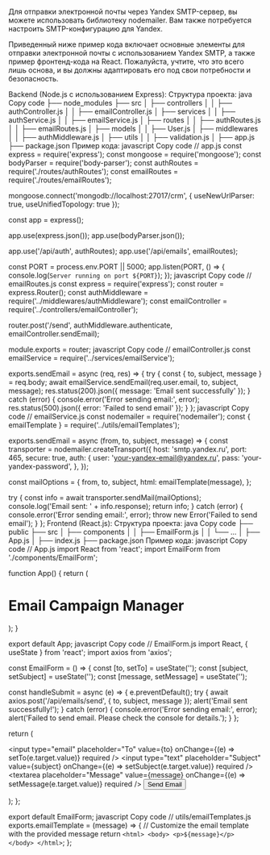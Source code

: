 Для отправки электронной почты через Yandex SMTP-сервер, вы можете использовать библиотеку nodemailer. Вам также потребуется настроить SMTP-конфигурацию для Yandex.

Приведенный ниже пример кода включает основные элементы для отправки электронной почты с использованием Yandex SMTP, а также пример фронтенд-кода на React. Пожалуйста, учтите, что это всего лишь основа, и вы должны адаптировать его под свои потребности и безопасность.

Backend (Node.js с использованием Express):
Структура проекта:
java
Copy code
├── node_modules
├── src
│   ├── controllers
│   │   ├── authController.js
│   │   ├── emailController.js
│   ├── services
│   │   ├── authService.js
│   │   ├── emailService.js
│   ├── routes
│   │   ├── authRoutes.js
│   │   ├── emailRoutes.js
│   ├── models
│   │   ├── User.js
│   ├── middlewares
│   │   ├── authMiddleware.js
│   ├── utils
│   │   ├── validation.js
│   ├── app.js
├── package.json
Пример кода:
javascript
Copy code
// app.js
const express = require('express');
const mongoose = require('mongoose');
const bodyParser = require('body-parser');
const authRoutes = require('./routes/authRoutes');
const emailRoutes = require('./routes/emailRoutes');

mongoose.connect('mongodb://localhost:27017/crm', { useNewUrlParser: true, useUnifiedTopology: true });

const app = express();

app.use(express.json());
app.use(bodyParser.json());

app.use('/api/auth', authRoutes);
app.use('/api/emails', emailRoutes);

const PORT = process.env.PORT || 5000;
app.listen(PORT, () => {
  console.log(`Server running on port ${PORT}`);
});
javascript
Copy code
// emailRoutes.js
const express = require('express');
const router = express.Router();
const authMiddleware = require('../middlewares/authMiddleware');
const emailController = require('../controllers/emailController');

router.post('/send', authMiddleware.authenticate, emailController.sendEmail);

module.exports = router;
javascript
Copy code
// emailController.js
const emailService = require('../services/emailService');

exports.sendEmail = async (req, res) => {
  try {
    const { to, subject, message } = req.body;
    await emailService.sendEmail(req.user.email, to, subject, message);
    res.status(200).json({ message: 'Email sent successfully' });
  } catch (error) {
    console.error('Error sending email:', error);
    res.status(500).json({ error: 'Failed to send email' });
  }
};
javascript
Copy code
// emailService.js
const nodemailer = require('nodemailer');
const { emailTemplate } = require('../utils/emailTemplates');

exports.sendEmail = async (from, to, subject, message) => {
  const transporter = nodemailer.createTransport({
    host: 'smtp.yandex.ru',
    port: 465,
    secure: true,
    auth: {
      user: 'your-yandex-email@yandex.ru',
      pass: 'your-yandex-password',
    },
  });

  const mailOptions = {
    from,
    to,
    subject,
    html: emailTemplate(message),
  };

  try {
    const info = await transporter.sendMail(mailOptions);
    console.log('Email sent: ' + info.response);
    return info;
  } catch (error) {
    console.error('Error sending email:', error);
    throw new Error('Failed to send email');
  }
};
Frontend (React.js):
Структура проекта:
java
Copy code
├── public
├── src
│   ├── components
│   │   ├── EmailForm.js
│   │   └── ...
│   ├── App.js
│   ├── index.js
├── package.json
Пример кода:
javascript
Copy code
// App.js
import React from 'react';
import EmailForm from './components/EmailForm';

function App() {
  return (
    <div className="App">
      <h1>Email Campaign Manager</h1>
      <EmailForm />
    </div>
  );
}

export default App;
javascript
Copy code
// EmailForm.js
import React, { useState } from 'react';
import axios from 'axios';

const EmailForm = () => {
  const [to, setTo] = useState('');
  const [subject, setSubject] = useState('');
  const [message, setMessage] = useState('');

  const handleSubmit = async (e) => {
    e.preventDefault();
    try {
      await axios.post('/api/emails/send', { to, subject, message });
      alert('Email sent successfully!');
    } catch (error) {
      console.error('Error sending email:', error);
      alert('Failed to send email. Please check the console for details.');
    }
  };

  return (
    <form onSubmit={handleSubmit}>
      <input type="email" placeholder="To" value={to} onChange={(e) => setTo(e.target.value)} required />
      <input type="text" placeholder="Subject" value={subject} onChange={(e) => setSubject(e.target.value)} required />
      <textarea placeholder="Message" value={message} onChange={(e) => setMessage(e.target.value)} required />
      <button type="submit">Send Email</button>
    </form>
  );
};

export default EmailForm;
javascript
Copy code
// utils/emailTemplates.js
exports.emailTemplate = (message) => {
  // Customize the email template with the provided message
  return `
    <html>
      <body>
        <p>${message}</p>
      </body>
    </html>
  `;
};